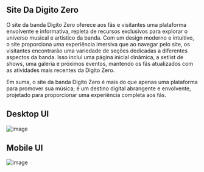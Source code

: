 ## Site Da Digito Zero

O site da banda Digito Zero oferece aos fãs e visitantes uma plataforma envolvente e informativa, repleta de recursos exclusivos para explorar o universo musical e artístico da banda. Com um design moderno e intuitivo, o site proporciona uma experiência imersiva que ao navegar pelo site, os visitantes encontrarão uma variedade de seções dedicadas a diferentes aspectos da banda. Isso inclui uma página inicial dinâmica, a setlist de shows, uma galeria e próximos eventos, mantendo os fãs atualizados com as atividades mais recentes da Digito Zero.

Em suma, o site da banda Digito Zero é mais do que apenas uma plataforma para promover sua música; é um destino digital abrangente e envolvente, projetado para proporcionar uma experiência completa aos fãs.

## Desktop UI
![image](https://github.com/Acaj0/digitozero/assets/118451701/d811988c-d870-429e-88a7-c612673a0b56)

## Mobile UI
![image](https://github.com/Acaj0/digitozero/assets/118451701/788f6746-be3e-4496-aebe-2a4b0c5efc10)


